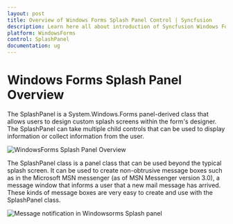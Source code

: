 ```yaml
---
layout: post
title: Overview of Windows Forms Splash Panel Control | Syncfusion
description: Learn here all about introduction of Syncfusion Windows Forms Splash Panel control, its elements and more details.
platform: WindowsForms
control: SplashPanel
documentation: ug
---
```


# Windows Forms Splash Panel Overview

The SplashPanel is a System.Windows.Forms panel-derived class that allows users to design custom splash screens within the form's designer. The SplashPanel can take multiple child controls that can be used to display information or collect information from the user.

![WindowsForms Splash Panel Overview](overview_images/windowsforms-splash-panel-overview.jpeg) 



The SplashPanel class is a panel class that can be used beyond the typical splash screen. It can be used to create non-obtrusive message boxes such as in the Microsoft MSN messenger (as of MSN Messenger version 3.0), a message window that informs a user that a new mail message has arrived. These kinds of message boxes are very easy to create and use with the SplashPanel class. 

![Message notification in Windowsorms Splash panel](overview_images/windowsforms-splash-panel-message-notification.jpeg) 



